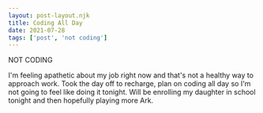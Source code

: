 ```yaml
---
layout: post-layout.njk
title: Coding All Day
date: 2021-07-28
tags: ['post', 'not coding']
---
```

<!-- Excerpt Start -->
NOT CODING
<!-- Excerpt End -->

I'm feeling apathetic about my job right now and that's not a healthy way to approach work. Took the day off to recharge, plan on coding all day so I'm not going to feel like doing it tonight. Will be enrolling my daughter in school tonight and then hopefully playing more Ark.
